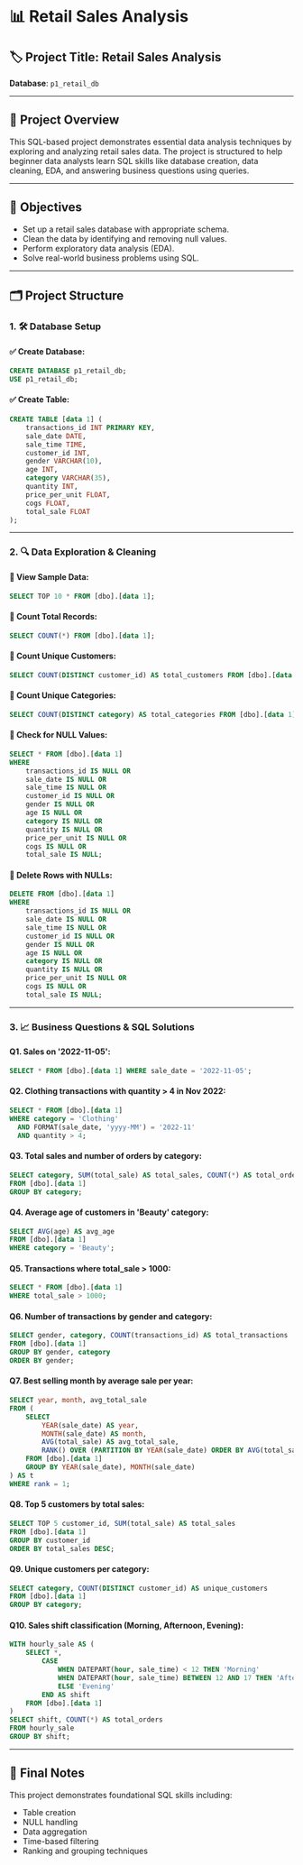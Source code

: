 # 📊 Retail Sales Analysis

## 🏷️ Project Title: Retail Sales Analysis

**Database**: `p1_retail_db`

---

## 📜 Project Overview

This SQL-based project demonstrates essential data analysis techniques by exploring and analyzing retail sales data. The project is structured to help beginner data analysts learn SQL skills like database creation, data cleaning, EDA, and answering business questions using queries.

---

## 🌟 Objectives

* Set up a retail sales database with appropriate schema.
* Clean the data by identifying and removing null values.
* Perform exploratory data analysis (EDA).
* Solve real-world business problems using SQL.

---

## 🗂️ Project Structure

### 1. 🛠️ Database Setup

#### ✅ Create Database:

```sql
CREATE DATABASE p1_retail_db;
USE p1_retail_db;
```

#### ✅ Create Table:

```sql
CREATE TABLE [data 1] (
    transactions_id INT PRIMARY KEY,
    sale_date DATE,
    sale_time TIME,
    customer_id INT,
    gender VARCHAR(10),
    age INT,
    category VARCHAR(35),
    quantity INT,
    price_per_unit FLOAT,
    cogs FLOAT,
    total_sale FLOAT
);
```

---

### 2. 🔍 Data Exploration & Cleaning

#### 🔸 View Sample Data:

```sql
SELECT TOP 10 * FROM [dbo].[data 1];
```

#### 🔸 Count Total Records:

```sql
SELECT COUNT(*) FROM [dbo].[data 1];
```

#### 🔸 Count Unique Customers:

```sql
SELECT COUNT(DISTINCT customer_id) AS total_customers FROM [dbo].[data 1];
```

#### 🔸 Count Unique Categories:

```sql
SELECT COUNT(DISTINCT category) AS total_categories FROM [dbo].[data 1];
```

#### 🔸 Check for NULL Values:

```sql
SELECT * FROM [dbo].[data 1]
WHERE
    transactions_id IS NULL OR
    sale_date IS NULL OR
    sale_time IS NULL OR
    customer_id IS NULL OR
    gender IS NULL OR
    age IS NULL OR
    category IS NULL OR
    quantity IS NULL OR
    price_per_unit IS NULL OR
    cogs IS NULL OR
    total_sale IS NULL;
```

#### 🔸 Delete Rows with NULLs:

```sql
DELETE FROM [dbo].[data 1]
WHERE
    transactions_id IS NULL OR
    sale_date IS NULL OR
    sale_time IS NULL OR
    customer_id IS NULL OR
    gender IS NULL OR
    age IS NULL OR
    category IS NULL OR
    quantity IS NULL OR
    price_per_unit IS NULL OR
    cogs IS NULL OR
    total_sale IS NULL;
```

---

### 3. 📈 Business Questions & SQL Solutions

#### Q1. Sales on '2022-11-05':

```sql
SELECT * FROM [dbo].[data 1] WHERE sale_date = '2022-11-05';
```

#### Q2. Clothing transactions with quantity > 4 in Nov 2022:

```sql
SELECT * FROM [dbo].[data 1]
WHERE category = 'Clothing'
  AND FORMAT(sale_date, 'yyyy-MM') = '2022-11'
  AND quantity > 4;
```

#### Q3. Total sales and number of orders by category:

```sql
SELECT category, SUM(total_sale) AS total_sales, COUNT(*) AS total_orders
FROM [dbo].[data 1]
GROUP BY category;
```

#### Q4. Average age of customers in 'Beauty' category:

```sql
SELECT AVG(age) AS avg_age
FROM [dbo].[data 1]
WHERE category = 'Beauty';
```

#### Q5. Transactions where total\_sale > 1000:

```sql
SELECT * FROM [dbo].[data 1]
WHERE total_sale > 1000;
```

#### Q6. Number of transactions by gender and category:

```sql
SELECT gender, category, COUNT(transactions_id) AS total_transactions
FROM [dbo].[data 1]
GROUP BY gender, category
ORDER BY gender;
```

#### Q7. Best selling month by average sale per year:

```sql
SELECT year, month, avg_total_sale
FROM (
    SELECT
        YEAR(sale_date) AS year,
        MONTH(sale_date) AS month,
        AVG(total_sale) AS avg_total_sale,
        RANK() OVER (PARTITION BY YEAR(sale_date) ORDER BY AVG(total_sale) DESC) AS rank
    FROM [dbo].[data 1]
    GROUP BY YEAR(sale_date), MONTH(sale_date)
) AS t
WHERE rank = 1;
```

#### Q8. Top 5 customers by total sales:

```sql
SELECT TOP 5 customer_id, SUM(total_sale) AS total_sales
FROM [dbo].[data 1]
GROUP BY customer_id
ORDER BY total_sales DESC;
```

#### Q9. Unique customers per category:

```sql
SELECT category, COUNT(DISTINCT customer_id) AS unique_customers
FROM [dbo].[data 1]
GROUP BY category;
```

#### Q10. Sales shift classification (Morning, Afternoon, Evening):

```sql
WITH hourly_sale AS (
    SELECT *,
        CASE
            WHEN DATEPART(hour, sale_time) < 12 THEN 'Morning'
            WHEN DATEPART(hour, sale_time) BETWEEN 12 AND 17 THEN 'Afternoon'
            ELSE 'Evening'
        END AS shift
    FROM [dbo].[data 1]
)
SELECT shift, COUNT(*) AS total_orders
FROM hourly_sale
GROUP BY shift;
```

---

## 🏁 Final Notes

This project demonstrates foundational SQL skills including:

* Table creation
* NULL handling
* Data aggregation
* Time-based filtering
* Ranking and grouping techniques

